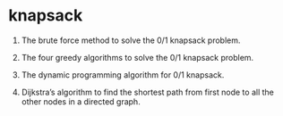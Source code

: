 # knapsack
1) The brute force method to solve the 0/1 knapsack problem. 

2) The four greedy algorithms to solve the 0/1 knapsack problem. 

3) The dynamic programming algorithm for 0/1 knapsack.

4) Dijkstra’s algorithm to find the shortest path from first node to all the other nodes in a directed graph.
